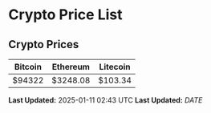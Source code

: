 # Crypto Price List

## Crypto Prices
| Bitcoin | Ethereum | Litecoin |
| ------- | -------- | -------- |
| $94322 | $3248.08 | $103.34 |
**Last Updated:** 2025-01-11 02:43 UTC
**Last Updated:** $DATE$
